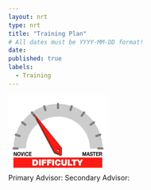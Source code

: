 ```yaml
---
layout: nrt
type: nrt
title: "Training Plan"
# All dates must be YYYY-MM-DD format!
date:
published: true
labels:
  - Training
---
```


<div class="container">
    <div class="row">
        <div class="col-md-6">
            <img width="200px" class="rounded float-start pe-4" src="../img/difficulty/degree_difficulty.jpg" alt="Degree Difficulty">
        </div>
        <div class="col-md-6">
            <span id="primary_advisor_span" class="badge bg-primary">Primary Advisor: </span>
            <span id="secondary_advisor_span" class="badge bg-secondary">Secondary Advisor: </span>
        </div>
    </div>
    <div class="row" id="plan_div">
    </div>
</div>


<script type="text/javascript" src="https://www.gstatic.com/charts/loader.js"></script>
<script type="text/javascript">

google.charts.load('current', {'packages':['corechart']});
google.charts.setOnLoadCallback(querySheet);

function querySheet() {
    var queryString = encodeURIComponent(`SELECT * WHERE C = "{{ site.data.bio.basics.email }}"`);
    var query = new google.visualization.Query(
        `https://docs.google.com/spreadsheets/d/1cYoC5aqpM6r2DceIvGN8y0H5AK1b-n1CC-yX-NmWUtI/gviz/tq?sheet=Training&tq=${queryString}`
        );
    
    query.send(handleQueryResponse);
}

function handleQueryResponse(response) {
    if (response.isError()) {
        console.log('Error in query: ' + response.getMessage() + ' ' + response.getDetailedMessage());
        return;
    }

    var data = response.getDataTable();
    var numRows = data.getNumberOfRows();
    var jsonData = JSON.parse(data.toJSON());
    let primaryAdvisorIndex = data.getColumnIndex("Primary Advisor");
    let secondaryAdvisorIndex = data.getColumnIndex("Secondary Advisor");

    primary_advisor_span.innerHTML += data.getValue(0, primaryAdvisorIndex);
    secondary_advisor_span.innerHTML += data.getValue(0, secondaryAdvisorIndex);

    // get the plan data after Secondary Advisor column
    for(let i = secondaryAdvisorIndex + 1; i < data.getNumberOfColumns(); i++) {
        let plan_item = data.getColumnLabel(i);
        let plan_item_data = data.getValue(0, i);
        if(plan_item_data === null || plan_item_data === "") {
            continue;
        }
console.log(plan_item_data);
        plan_div.innerHTML += `<div class="card">${plan_item_data}</div>`;
}

}
</script>